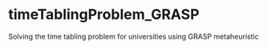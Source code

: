 # timeTablingProblem_GRASP
Solving the time tabling problem for universities using GRASP metaheuristic
